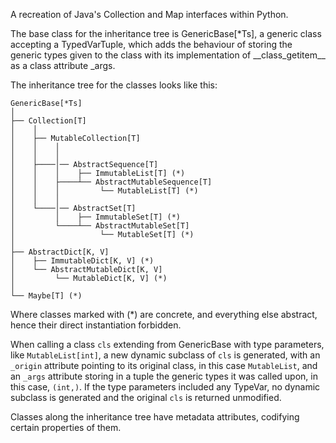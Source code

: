 A recreation of Java's Collection and Map interfaces within Python.

The base class for the inheritance tree is GenericBase\[*Ts\], a generic class accepting a TypedVarTuple, which adds the behaviour of storing the generic types given to the class with its implementation of \_\_class\_getitem\_\_ as a class attribute \_args.

The inheritance tree for the classes looks like this:

```
GenericBase[*Ts]
│
├── Collection[T]
│    │
│    ├── MutableCollection[T] 
│    │    │
│    │    │
│    ├────│── AbstractSequence[T]
│    │    │    ├── ImmutableList[T] (*)
│    │    ├────┴── AbstractMutableSequence[T]
│    │    │         └── MutableList[T] (*)
│    │    │
│    └────│── AbstractSet[T]
│         │    ├── ImmutableSet[T] (*)
│         └────┴── AbstractMutableSet[T]
│                   └── MutableSet[T] (*)
│
├── AbstractDict[K, V]
│    ├── ImmutableDict[K, V] (*)
│    └── AbstractMutableDict[K, V]
│         └── MutableDict[K, V] (*)
│
└── Maybe[T] (*)
```

Where classes marked with (\*) are concrete, and everything else abstract, hence their direct instantiation forbidden.

When calling a class `cls` extending from GenericBase with type parameters, like `MutableList[int]`, a new dynamic subclass of `cls` is generated, with an `_origin` attribute pointing to its original class, in this case `MutableList`, and an `_args` attribute storing in a tuple the generic types it was called upon, in this case, `(int,)`. If the type parameters included any TypeVar, no dynamic subclass is generated and the original `cls` is returned unmodified.

Classes along the inheritance tree have metadata attributes, codifying certain properties of them.
